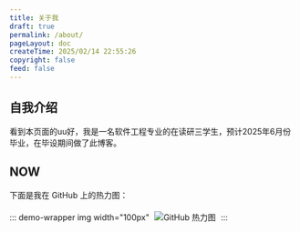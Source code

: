 ```yaml
---
title: 关于我
draft: true
permalink: /about/
pageLayout: doc
createTime: 2025/02/14 22:55:26
copyright: false
feed: false
---
```

## 自我介绍

看到本页面的uu好，我是一名软件工程专业的在读研三学生，预计2025年6月份毕业，在毕设期间做了此博客。

## NOW

下面是我在 GitHub 上的热力图：

::: demo-wrapper img width="100px"
<img src="https://ghchart.rshah.org/409ba5/Physnya" alt="GitHub 热力图" style="border: 5px solid transparent;margin: auto">
:::